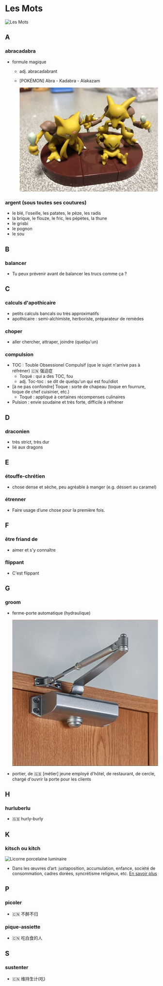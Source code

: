 # Les Mots

![Les Mots](./Figures/les_mots.jpg)

A
---
### abracadabra
  - formule magique
    + adj. abracadabrant
    + [POKÉMON] Abra - Kadabra - Alakazam
	
	  ![Casey](./Figures/casey.jpg)

### argent (sous toutes ses coutures)
  - le blé, l'oseille, les patates, le pèze, les radis
  - la brique, le flouze, le fric, les pépètes, la thune
  - le grisbi
  - le pognon
  - le sou

B
---
### balancer
  - Tu peux prévenir avant de balancer les trucs comme ça ?

C
---
### calculs d'apothicaire	
  - petits calculs bancals ou très approximatifs
  - apothicaire : semi-alchimiste, herboriste, préparateur de remèdes
### choper
  - aller chercher, attraper, joindre (quelqu'un)
### compulsion
  - TOC : Touble Obsessionel Compulsif (que le sujet n'arrive pas à réfréner) :cn: 强迫症
    + Toqué : qui a des TOC, fou
    + adj. Toc-toc : se dit de quelqu'un qui est fou/idiot
  - [à ne pas confondre] Toque : sorte de chapeau (toque en fourrure, toque de chef cuisinier, etc.)
    + Toqué : appliqué à certaines récompenses culinaires
  - Pulsion : envie soudaine et très forte, difficile à réfréner

D
---
### draconien
  - très strict, très dur
  - lié aux dragons

E
---
### étouffe-chrétien
  - chose dense et sèche, peu agréable à manger (e.g. déssert au caramel)
### étrenner
  - Faire usage d’une chose pour la première fois.

F
---
### être friand de
  - aimer et s'y connaître
### flippant
  - C'est flippant
  
G
---
### groom
  - ferme-porte automatique (hydraulique)
  
    ![groom](./Figures/groom.jpg)
	
  - portier, de :gb: [métier] jeune employé d'hôtel, de restaurant, de cercle, chargé d'ouvrir la porte pour les clients
  
H
---
### hurluberlu
  - :gb: hurly-burly

K
---
### kitsch ou kitch

  ![Licorne porcelaine luminaire](./Figures/veilleuse_licorne_porcelaine_enfant_luminaire.jpg)
  
  - Dans les œuvres d’art: juxtaposition, accumulation, enfance, société de consommation, cadres dorées, syncrétisme religieux, etc. [En savoir plus](https://mlleaartus.wordpress.com/2017/07/27/le-kitsch-cest-quoi/)

P
---
### picoler
  - :cn: 不醉不归
### pique-assiette
  - :cn: 吃白食的人

S
---
### sustenter
  - :cn: 维持生计(吃)
